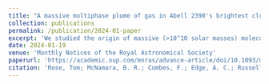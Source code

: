 ```yaml
---
title: "A massive multiphase plume of gas in Abell 2390's brightest cluster galaxy"
collection: publications
permalink: /publication/2024-01-paper
excerpt: 'We studied the origin of massive (>10^10 solar masses) molecular gas plume in Abell 2390 brightest cluster galaxy also observed in the X-ray and optical wavelengths. We discuss different mechanisms that could have led to the formation of the plume based on its observed properties. We also report detection of molecular gas absorption against the nucleus and somple models to explain its origin.'
date: 2024-01-19
venue: 'Monthly Notices of the Royal Astronomical Society'
paperurl: 'https://academic.oup.com/mnras/advance-article/doi/10.1093/mnras/stae213/7581997'
citation: 'Rose, Tom; McNamara, B. R.; Combes, F.; Edge, A. C.; Russell, H.; Salomé, P.; <b>Tamhane, P.</b> ; Fabian, A. C.; Tremblay, G., (2024). &quot;A massive multiphase plume of gas in Abell 2390\'s brightest cluster galaxy.&quot; <i>MNRAS</i>.'
---
```

<!-- This paper is about the number 1. The number 2 is left for future work.

[Download paper here](http://academicpages.github.io/files/paper1.pdf)

Recommended citation: Your Name, You. (2009). "Paper Title Number 1." <i>Journal 1</i>. 1(1). -->
